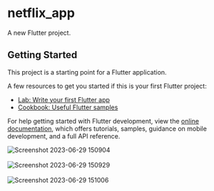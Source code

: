 # netflix_app

A new Flutter project.

## Getting Started

This project is a starting point for a Flutter application.

A few resources to get you started if this is your first Flutter project:

- [Lab: Write your first Flutter app](https://docs.flutter.dev/get-started/codelab)
- [Cookbook: Useful Flutter samples](https://docs.flutter.dev/cookbook)

For help getting started with Flutter development, view the
[online documentation](https://docs.flutter.dev/), which offers tutorials,
samples, guidance on mobile development, and a full API reference.


![Screenshot 2023-06-29 150904](https://github.com/delvinjoseph13/Netflix_app/assets/124490000/878dd2c3-0471-4057-b79a-721966af301d)<br>
<br>
![Screenshot 2023-06-29 150929](https://github.com/delvinjoseph13/Netflix_app/assets/124490000/cb340171-adba-4905-9eec-86339c7dc93d)<br><br>
![Screenshot 2023-06-29 151006](https://github.com/delvinjoseph13/Netflix_app/assets/124490000/08f84088-d087-40ca-9261-4822d1e986ce)

